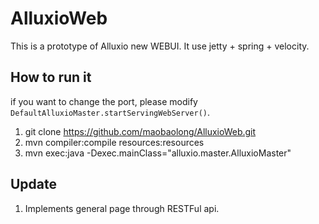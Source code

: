 # AlluxioWeb
This is a prototype of Alluxio new WEBUI. It use jetty + spring + velocity. 

## How to run it

if you want to change the port, please modify `DefaultAlluxioMaster.startServingWebServer()`. 

1. git clone https://github.com/maobaolong/AlluxioWeb.git
2. mvn compiler:compile resources:resources 
3. mvn exec:java -Dexec.mainClass="alluxio.master.AlluxioMaster"

## Update

1. Implements general page through RESTFul api. 
